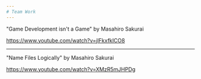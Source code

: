```yaml
---
# Team Work
---
```


"Game Development isn't a Game" by Masahiro Sakurai

<https://www.youtube.com/watch?v=jlFkxfkICO8>

---

"Name Files Logically" by Masahiro Sakurai

<https://www.youtube.com/watch?v=XMzR5mJHPDg>
